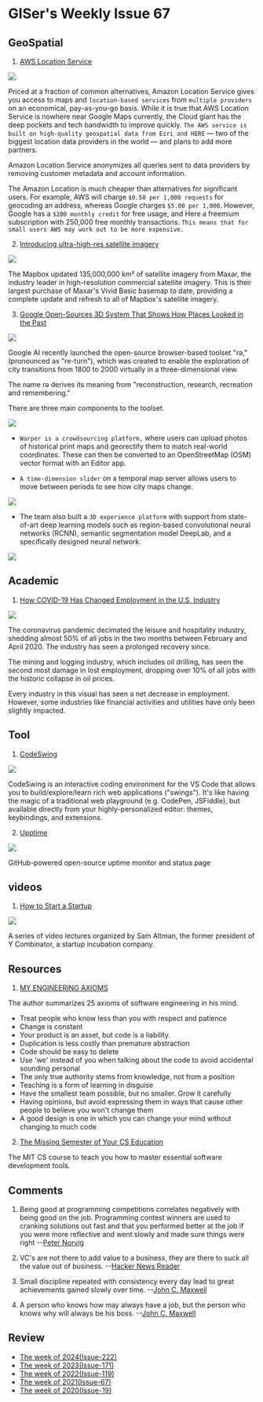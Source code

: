 # GISer's Weekly Issue 67

## GeoSpatial

1. [AWS Location Service](https://www.geospatialworld.net/blogs/low-cost-aws-location-services-may-queer-the-pitch-for-google-maps/)

![](https://geospatialmedia.s3.amazonaws.com/wp-content/uploads/2020/12/way_console_splash_4.png)

Priced at a fraction of common alternatives, Amazon Location Service gives you access to maps and `location-based services` from `multiple providers` on an economical, pay-as-you-go basis. While it is true that AWS Location Service is nowhere near Google Maps currently, the Cloud giant has the deep pockets and tech bandwidth to improve quickly. `The AWS service is built on high-quality geospatial data from Esri and HERE` — two of the biggest location data providers in the world — and plans to add more partners.

Amazon Location Service anonymizes all queries sent to data providers by removing customer metadata and account information.

The Amazon Location is much cheaper than alternatives for significant users. For example, AWS will charge `$0.50 per 1,000 requests` for geocoding an address, whereas Google charges `$5.00 per 1,000`. However, Google has a `$200 monthly credit` for free usage, and Here a freemium subscription with 250,000 free monthly transactions. `This means that for small users AWS may work out to be more expensive.`

2. [Introducing ultra-high-res satellite imagery](https://www.mapbox.com/blog/3d-satellite-maps-high-res-imagery)

![](https://i.vimeocdn.com/video/1017229477.webp?mw=800&mh=450)

The Mapbox updated 135,000,000 km² of satellite imagery from Maxar, the industry leader in high-resolution commercial satellite imagery. This is their largest purchase of Maxar's Vivid Basic basemap to date, providing a complete update and refresh to all of Mapbox's satellite imagery.

3. [Google Open-Sources 3D System That Shows How Places Looked in the Past](https://medium.com/syncedreview/google-open-sources-3d-system-that-shows-how-places-looked-in-the-past-45f631bcdf4f)

![](https://miro.medium.com/max/640/1*EjG5idNTk16r4HgRMhvnLw.gif)

Google AI recently launched the open-source browser-based toolset "rǝ," (pronounced as "re-turn"), which was created to enable the exploration of city transitions from 1800 to 2000 virtually in a three-dimensional view.

The name rǝ derives its meaning from "reconstruction, research, recreation and remembering."

There are three main components to the toolset.

![](https://miro.medium.com/max/700/0*vwUT9snyxlruKuAS.png)

- `Warper is a crowdsourcing platform,` where users can upload photos of historical print maps and georectify them to match real-world coordinates. These can then be converted to an OpenStreetMap (OSM) vector format with an Editor app.

- `A time-dimension slider` on a temporal map server allows users to move between periods to see how city maps change.

![](https://miro.medium.com/max/640/0*pbstMGaQEF5noN0F.gif)

- The team also built a `3D experience platform` with support from state-of-art deep learning models such as region-based convolutional neural networks (RCNN), semantic segmentation model DeepLab, and a specifically designed neural network.

![](https://miro.medium.com/max/700/0*wymi5E3Jsw3mgqNs.png)

## Academic

1. [How COVID-19 Has Changed Employment in the U.S. Industry](https://howmuch.net/articles/employment-downsizing-and-recovery-by-industry-2020)

![](https://cdn.howmuch.net/articles/employment-downsizing-and-recovery-by-industry-2020-6a44.jpg)

The coronavirus pandemic decimated the leisure and hospitality industry, shedding almost 50% of all jobs in the two months between February and April 2020. The industry has seen a prolonged recovery since.

The mining and logging industry, which includes oil drilling, has seen the second most damage in lost employment, dropping over 10% of all jobs with the historic collapse in oil prices.

Every industry in this visual has seen a net decrease in employment. However, some industries like financial activities and utilities have only been slightly impacted.

## Tool

1. [CodeSwing](https://github.com/codespaces-contrib/codeswing)

![](https://user-images.githubusercontent.com/116461/103024429-ae37a480-4504-11eb-85ea-37ba9b9a4d9a.gif)

CodeSwing is an interactive coding environment for the VS Code that allows you to build/explore/learn rich web applications ("swings"). It's like having the magic of a traditional web playground (e.g. CodePen, JSFiddle), but available directly from your highly-personalized editor: themes, keybindings, and extensions.

2. [Upptime](https://upptime.js.org/)

![](https://camo.githubusercontent.com/9a51a8cedae7863683aeb10d0cf099e094cbd4c2073c4955983b0ae99827f152/68747470733a2f2f7777772e77616e67626173652e636f6d2f626c6f67696d672f61737365742f3230323031322f6267323032303132323830312e6a7067)

GitHub-powered open-source uptime monitor and status page

## videos

1. [How to Start a Startup](https://startupclass.samaltman.com/)

![](https://camo.githubusercontent.com/8ef2990ff31effb8a47a3365baf12f86fefb78f02f794afbb2b2a87966840063/68747470733a2f2f7777772e77616e67626173652e636f6d2f626c6f67696d672f61737365742f3230323031322f6267323032303132323530322e6a7067)

A series of video lectures organized by Sam Altman, the former president of Y Combinator, a startup incubation company.

## Resources

1. [MY ENGINEERING AXIOMS](https://martinrue.com/my-engineering-axioms/)

The author summarizes 25 axioms of software engineering in his mind.

- Treat people who know less than you with respect and patience
- Change is constant
- Your product is an asset, but code is a liability.
- Duplication is less costly than premature abstraction
- Code should be easy to delete
- Use 'we' instead of you when talking about the code to avoid accidental sounding personal
- The only true authority stems from knowledge, not from a position
- Teaching is a form of learning in disguise
- Have the smallest team possible, but no smaller. Grow it carefully
- Having opinions, but avoid expressing them in ways that cause other people to believe you won't change them
- A good design is one in which you can change your mind without changing to much code

2. [The Missing Semester of Your CS Education]()

The MIT CS course to teach you how to master essential software development tools.

## Comments

1. Being good at programming competitions correlates negatively with being good on the job. Programming contest winners are used to cranking solutions out fast and that you performed better at the job if you were more reflective and went slowly and made sure things were right
   --[Peter Norvig](https://catonmat.net/programming-competitions-work-performance)

2. VC's are not there to add value to a business, they are there to suck all the value out of business.
   --[Hacker News Reader](https://news.ycombinator.com/item?id=25470030)

3. Small discipline repeated with consistency every day lead to great achievements gained slowly over time.
   --[John C. Maxwell](https://motiveex.com/quotes/john-maxwell-leadership-quotes-sayings/)

4. A person who knows how may always have a job, but the person who knows why will always be his boss.
   --[John C. Maxwell](https://motiveex.com/quotes/john-maxwell-leadership-quotes-sayings/)

## Review

- [The week of 2024(Issue-222)](../2024/issue-22.md)
- [The week of 2023(Issue-171)](../2023/issue-171.md)
- [The week of 2022(Issue-119)](../2022/issue-119.md)
- [The week of 2021(Issue-67)](../2021/issue-67.md)
- [The week of 2020(Issue-19)](../2020/issue-19.md)
